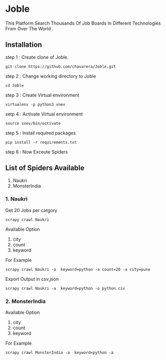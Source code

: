 # Joble
This Platform  Search Thousands Of Job Boards In Different Technologies From Over The World .


## Installation

step 1 : Create clone of Joble.
```
git clone https://github.com/chavarera/Joble.git
```
step 2 : Change working directory to Joble
```
cd Joble
```
step 3 : Create Virtual environment
```
virtualenv -p python3 vnev
```

setp 4 : Activate Virtual environment
```
source vnev/bin/activate
```

step 5 : Install required packages
```
pip install -r requirements.txt
```

step 6 : Now Exceute Spiders



## List of Spiders Available
1. Naukri
2. MonsterIndia


### 1. Naukri
Get 20 Jobs per catgory
```
scrapy crawl Naukri
```

Available Option
1. city
2. count
3. keyword

For Example
```
scrapy crawl Naukri -a  keyword=python -a count=20 -a city=pune

```

Export Output in csv,json
```
scrapy crawl Naukri -a  keyword=python -o python.csv

```

### 2. MonsterIndia
Available Option
1. city
2. count
3. keyword

For Example
```
scrapy crawl MonsterIndia -a  keyword=python -a
```